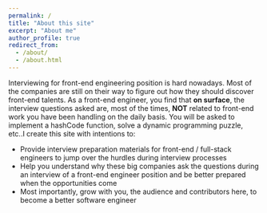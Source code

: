 ```yaml
---
permalink: /
title: "About this site"
excerpt: "About me"
author_profile: true
redirect_from: 
  - /about/
  - /about.html
---
```


Interviewing for front-end engineering position is hard nowadays. Most of the companies are still on their way to figure out how they should discover front-end talents. As a front-end engineer, you find that **on surface**, the interview questions asked are, most of the times, **NOT** related to front-end work you have been handling on the daily basis. You will be asked to implement a hashCode function, solve a dynamic programming puzzle, etc..I create this site with intentions to:
- Provide interview preparation materials for front-end / full-stack engineers to jump over the hurdles during interview processes
- Help you understand why these big companies ask the questions during an interview of a front-end engineer position and be better prepared when the opportunities come
- Most importantly, grow with you, the audience and contributors here, to become a better software engineer
